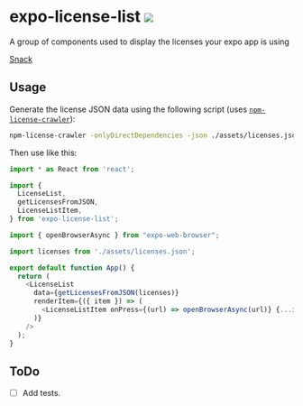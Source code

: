 # expo-license-list [![](https://img.shields.io/npm/v/expo-license-list.svg)](https://www.npmjs.com/package/expo-license-list)

A group of components used to display the licenses your expo app is using

[Snack](https://snack.expo.io/@razermoon/expo-licenses-list)

## Usage

Generate the license JSON data using the following script (uses [`npm-license-crawler`](https://www.npmjs.com/package/npm-license-crawler)):

```bash
npm-license-crawler -onlyDirectDependencies -json ./assets/licenses.json
```

Then use like this:

```js
import * as React from 'react';

import {
  LicenseList,
  getLicensesFromJSON,
  LicenseListItem,
} from 'expo-license-list';

import { openBrowserAsync } from "expo-web-browser";

import licenses from './assets/licenses.json';

export default function App() {
  return (
    <LicenseList
      data={getLicensesFromJSON(licenses)}
      renderItem={({ item }) => (
        <LicenseListItem onPress={(url) => openBrowserAsync(url)} {...item} />
      )}
    />
  );
}

```

## ToDo

- [ ] Add tests.
